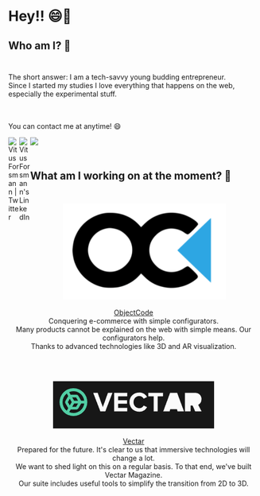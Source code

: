 # Hey!! 😄👋

<h2>Who am I? 💬<br></br></h2>
<div>The short answer: I am a tech-savvy young budding entrepreneur.</div>
<div>Since I started my studies I love everything that happens on the web, especially the experimental stuff. </div>
<br></br>
<p>You can contact me at anytime! 😄 </p>
<a target="_blank" href="https://twitter.com/VitusForsmann">
  <img align="left" alt="Vitus Forsmann | Twitter" width="22px" src="https://raw.githubusercontent.com/peterthehan/peterthehan/master/assets/twitter.svg" />
</a>
<a target="_blank" href="https://www.linkedin.com/in/vitus-forsmann-594803151/">
  <img align="left" alt="Vitus Forsmann's LinkedIn" width="22px" src="https://raw.githubusercontent.com/peterthehan/peterthehan/master/assets/linkedin.svg" />
</a>

![](https://visitor-badge.glitch.me/badge?page_id=vforsmann.vforsmann)
<br></br>
<h2>What am I working on at the moment? 🌱<br></br></h2>


<p align="center">
 <a target="_blank" href="https://www.objectcode.de/">  
   <img src="https://github.com/VForsmann/VForsmann/blob/main/OC.PNG?raw=true" alt="ObjectCode-Logo"/>
 </a>
</p>

<div align="center">
  <a target="_blank" href="https://www.objectcode.de/">ObjectCode</a>
  <div>Conquering e-commerce with simple configurators.</div>
  <div>Many products cannot be explained on the web with simple means. Our configurators help. </div>
  <div>Thanks to advanced technologies like 3D and AR visualization. </div>
</div>

<br></br>

<p align="center">
 <a target="_blank" href="https://www.vectar.tech/">  
  <img src="https://github.com/VForsmann/VForsmann/blob/main/vectar.PNG?raw=true" alt="ObjectCode-Logo"/>
 </a>
</p>

<div align="center">
  <a target="_blank" href="https://www.vectar.tech/">Vectar</a>
  <div>Prepared for the future. It's clear to us that immersive technologies will change a lot.</div>
  <div> We want to shed light on this on a regular basis. To that end, we've built Vectar Magazine. </div>
  <div>Our suite includes useful tools to simplify the transition from 2D to 3D.</div>
</div>
